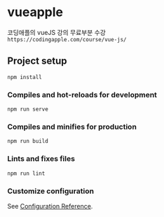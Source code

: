 # vueapple

코딩애플의 vueJS 강의 무료부분 수강\
`https://codingapple.com/course/vue-js/`

## Project setup
```
npm install
```

### Compiles and hot-reloads for development
```
npm run serve
```

### Compiles and minifies for production
```
npm run build
```

### Lints and fixes files
```
npm run lint
```

### Customize configuration
See [Configuration Reference](https://cli.vuejs.org/config/).
